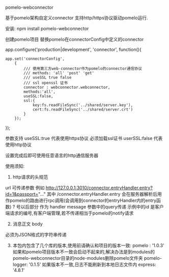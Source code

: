 pomelo-webconnector

基于pomelo架构自定义connector 支持http/https协议驱动pomelo运行.

安装: npm install pomelo-webconnector

创建pomelo项目 替换pomelo在connectorConfig中定义的connector


app.configure('production|development', 'connector', function(){

    app.set('connectorConfig',
        {
            /// 使用第三方web-connector作为pomelo的connector通信协议
            /// methods: 'all' 'post' 'get'
            /// useSSL true false
            /// ssl openssl 证书
            connector : webconnector.webconnector,
            methods:'all',
            useSSL:false,
            ssl:{
                key:fs.readFileSync('../shared/server.key'),
                cert:fs.readFileSync('../shared/server.crt')
            }
        });
        
});



参数支持 useSSL:true 代表使用https协议 必须加载ssl证书 userSSL:false 代表使用http协议

设置完成后即可使用任意语言的http通信服务器


使用须知:

1. http请求的头规范

  url 可传递参数 例如 http://127.0.0.1:3010/connector.entryHandler.entry?id=1&passport="..."
  其中 /connector.entryHandler.entry 会在服务器解析后用作pomelo的路由进行rpc调用(会调用到connector的entryHandler内的entry函数)
  ? 号以后部分 作为 handler message 参数中的query传递
  示例中的id 是客户端请求的编号,有客户端管理,若不传递相当于pomelo的notify请求
  
2. 消息正文 body 

  必须为JSON格式的字符串传递
  
3. 本包内包含了几个库的版本,使用前请确认和项目的版本一致:
  pomelo : '1.0.3'
  如果和pomelo项目版本不一致会启动不起来的,解决办法是到modules的pomelo-webconnector目录的node-modules删除pomelo文件夹
  pomelo-logger: '0.1.5'
  如果版本不一致,日志不能刷新到本地日志文件内
  express: '4.8.1'
  
  
